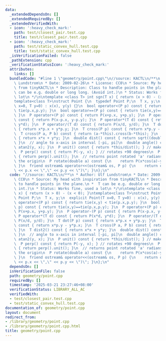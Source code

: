 ```yaml
---
data:
  _extendedDependsOn: []
  _extendedRequiredBy: []
  _extendedVerifiedWith:
  - icon: ':heavy_check_mark:'
    path: test/closest_pair.test.cpp
    title: test/closest_pair.test.cpp
  - icon: ':heavy_check_mark:'
    path: test/static_convex_hull.test.cpp
    title: test/static_convex_hull.test.cpp
  _isVerificationFailed: false
  _pathExtension: cpp
  _verificationStatusIcon: ':heavy_check_mark:'
  attributes:
    links: []
  bundledCode: "#line 1 \"geometry/point.cpp\"\n//source: KACTL\n/**\n * Author: Ulf\
    \ Lundstrom\n * Date: 2009-02-26\n * License: CC0\n * Source: My head with inspiration\
    \ from tinyKACTL\n * Description: Class to handle points in the plane.\n *  T\
    \ can be e.g. double or long long. (Avoid int.)\n * Status: Works fine, used a\
    \ lot\n */\n\ntemplate <class T> int sgn(T x) { return (x > 0) - (x < 0); }\n\
    template<class T>\nstruct Point {\n  typedef Point P;\n  T x, y;\n  explicit Point(T\
    \ x=0, T y=0) : x(x), y(y) {}\n  bool operator<(P p) const { return tie(x,y) <\
    \ tie(p.x,p.y); }\n  bool operator==(P p) const { return tie(x,y)==tie(p.x,p.y);\
    \ }\n  P operator+(P p) const { return P(x+p.x, y+p.y); }\n  P operator-(P p)\
    \ const { return P(x-p.x, y-p.y); }\n  P operator*(T d) const { return P(x*d,\
    \ y*d); }\n  P operator/(T d) const { return P(x/d, y/d); }\n  T dot(P p) const\
    \ { return x*p.x + y*p.y; }\n  T cross(P p) const { return x*p.y - y*p.x; }\n\
    \  T cross(P a, P b) const { return (a-*this).cross(b-*this); }\n  T dist2() const\
    \ { return x*x + y*y; }\n  double dist() const { return sqrt((double)dist2());\
    \ }\n  // angle to x-axis in interval [-pi, pi]\n  double angle() const { return\
    \ atan2(y, x); }\n  P unit() const { return *this/dist(); } // makes dist()=1\n\
    \  P perp() const { return P(-y, x); } // rotates +90 degrees\n  P normal() const\
    \ { return perp().unit(); }\n  // returns point rotated 'a' radians ccw around\
    \ the origin\n  P rotate(double a) const {\n    return P(x*cos(a)-y*sin(a),x*sin(a)+y*cos(a));\
    \ }\n  friend ostream& operator<<(ostream& os, P p) {\n    return os << \"(\"\
    \ << p.x << \",\" << p.y << \")\"; }\n};\n"
  code: "//source: KACTL\n/**\n * Author: Ulf Lundstrom\n * Date: 2009-02-26\n * License:\
    \ CC0\n * Source: My head with inspiration from tinyKACTL\n * Description: Class\
    \ to handle points in the plane.\n *  T can be e.g. double or long long. (Avoid\
    \ int.)\n * Status: Works fine, used a lot\n */\n\ntemplate <class T> int sgn(T\
    \ x) { return (x > 0) - (x < 0); }\ntemplate<class T>\nstruct Point {\n  typedef\
    \ Point P;\n  T x, y;\n  explicit Point(T x=0, T y=0) : x(x), y(y) {}\n  bool\
    \ operator<(P p) const { return tie(x,y) < tie(p.x,p.y); }\n  bool operator==(P\
    \ p) const { return tie(x,y)==tie(p.x,p.y); }\n  P operator+(P p) const { return\
    \ P(x+p.x, y+p.y); }\n  P operator-(P p) const { return P(x-p.x, y-p.y); }\n \
    \ P operator*(T d) const { return P(x*d, y*d); }\n  P operator/(T d) const { return\
    \ P(x/d, y/d); }\n  T dot(P p) const { return x*p.x + y*p.y; }\n  T cross(P p)\
    \ const { return x*p.y - y*p.x; }\n  T cross(P a, P b) const { return (a-*this).cross(b-*this);\
    \ }\n  T dist2() const { return x*x + y*y; }\n  double dist() const { return sqrt((double)dist2());\
    \ }\n  // angle to x-axis in interval [-pi, pi]\n  double angle() const { return\
    \ atan2(y, x); }\n  P unit() const { return *this/dist(); } // makes dist()=1\n\
    \  P perp() const { return P(-y, x); } // rotates +90 degrees\n  P normal() const\
    \ { return perp().unit(); }\n  // returns point rotated 'a' radians ccw around\
    \ the origin\n  P rotate(double a) const {\n    return P(x*cos(a)-y*sin(a),x*sin(a)+y*cos(a));\
    \ }\n  friend ostream& operator<<(ostream& os, P p) {\n    return os << \"(\"\
    \ << p.x << \",\" << p.y << \")\"; }\n};\n"
  dependsOn: []
  isVerificationFile: false
  path: geometry/point.cpp
  requiredBy: []
  timestamp: '2025-03-21 23:27:46+08:00'
  verificationStatus: LIBRARY_ALL_AC
  verifiedWith:
  - test/closest_pair.test.cpp
  - test/static_convex_hull.test.cpp
documentation_of: geometry/point.cpp
layout: document
redirect_from:
- /library/geometry/point.cpp
- /library/geometry/point.cpp.html
title: geometry/point.cpp
---
```

